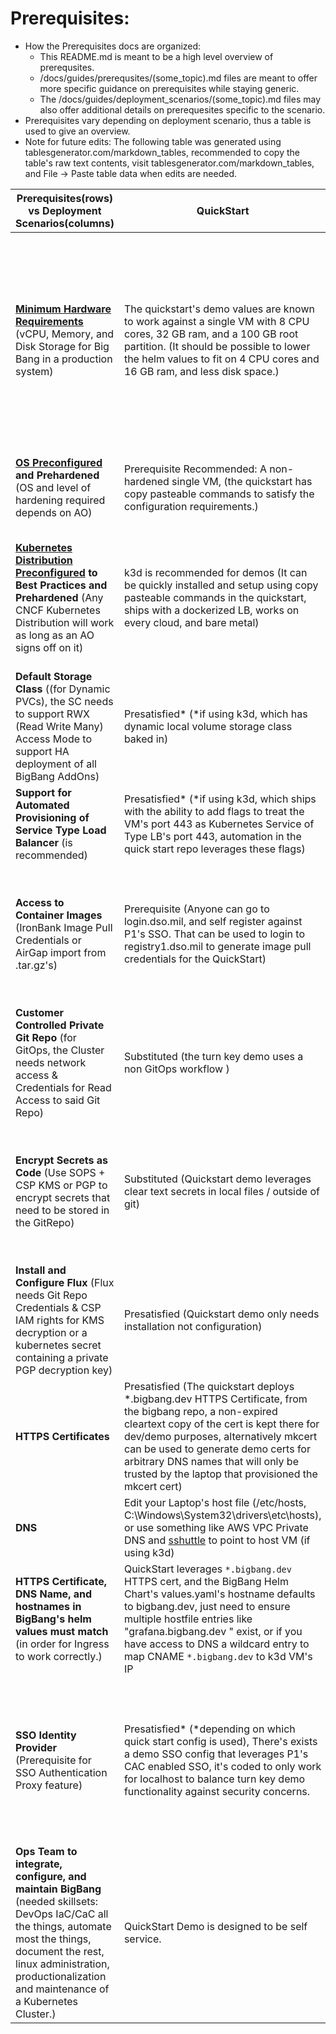 # Prerequisites:
* How the Prerequisites docs are organized:
  * This README.md is meant to be a high level overview of prerequsites.
  * /docs/guides/prerequsites/(some_topic).md files are meant to offer more specific guidance on prerequisites while staying generic. 
  * The /docs/guides/deployment_scenarios/(some_topic).md files may also offer additional details on prerequesites specific to the scenario. 
* Prerequisites vary depending on deployment scenario, thus a table is used to give an overview.
* Note for future edits: The following table was generated using tablesgenerator.com/markdown_tables, recommended to copy the table's raw text contents, visit tablesgenerator.com/markdown_tables, and File -> Paste table data when edits are needed.

| Prerequisites(rows) vs Deployment Scenarios(columns)                                                                                                                                                                                           | QuickStart                                                                                                                                                                                                                                                                                                | Internet Connected                                                                                                                                                                                                      | Internet Disconnected                                                                                                                                                                            |
|------------------------------------------------------------------------------------------------------------------------------------------------------------------------------------------------------------------------------------------------|-----------------------------------------------------------------------------------------------------------------------------------------------------------------------------------------------------------------------------------------------------------------------------------------------------------|-------------------------------------------------------------------------------------------------------------------------------------------------------------------------------------------------------------------------|--------------------------------------------------------------------------------------------------------------------------------------------------------------------------------------------------|
| **[Minimum Hardware Requirements](minimum_hardware_requirements.md)** (vCPU, Memory, and Disk Storage for Big Bang in a production system)                                                                                                     | The quickstart's demo values are known to work against a single VM with 8 CPU cores, 32 GB ram, and a 100 GB root partition. (It should be possible to lower the helm values to fit on 4 CPU cores and 16 GB ram, and less disk space.)                                                                                                                                                               | Appropriately sized CSP instances (The hardware requirements vary greatly depending on the enabled packages, internal database use, replicas, nodes, and memory/cpu requests.)                                                                                                                                                                        | Appropriately sized virtual or bare metal machines (The hardware requirements vary greatly depending on the enabled packages, internal database use, replicas, nodes, and memory/cpu requests.)                                                                                                                                |
| **[OS Preconfigured](os_preconfiguration.md) and Prehardened**  (OS and level of hardening required depends on AO)                                                                                                                             | Prerequisite  Recommended: A non-hardened single VM, (the quickstart has copy pasteable commands to satisfy the configuration requirements.)                                                                                                                                                           | Prerequisite  (CSPs usually have marketplaces with pre-hardened VM images)                                                                                                                                              | Prerequisite  (configured to AO's risk tolerance / mission needs)                                                                                                                                |
| **[Kubernetes Distribution Preconfigured](kubernetes_preconfiguration.md) to Best Practices and Prehardened**  (Any CNCF Kubernetes Distribution will work as long as an AO signs off on it)                                                   | k3d is recommended for demos (It can be quickly installed and setup using copy pasteable commands in the quickstart, ships with a dockerized LB, works on every cloud, and bare metal)                                                                                                                                                                                     | Prerequisite  (https://repo1.dso.mil/platform-one/distros)                                                                                                                                                              | Prerequisite  (users are responsible for airgap image import of container images needed by chosen Kubernetes Distribution)                                                                       |
| **Default Storage Class**  ((for Dynamic PVCs), the SC needs to support RWX (Read Write Many) Access Mode to support HA deployment of all BigBang AddOns)                                                                                      | Presatisfied*  (*if using k3d, which has dynamic local volume storage class baked in)                                                                                                                                                                                                                     | Prerequisite  It's recommended that users start with a CSP specific or Kubernetes Distro provided storage class                                                                                                         | Prerequisite  [(These docs compare Cloud Agnostic Storage Solutions)](../../k8s-storage/README.md#kubernetes-storage-options)                                                                    |
| **Support for Automated Provisioning of Service Type Load Balancer**  (is recommended)                                                                                                                                                         | Presatisfied*  (*if using k3d, which ships with the ability to add flags to treat the VM's port 443 as Kubernetes Service of Type LB's port 443, automation in the quick start repo leverages these flags)                                                                                                | Prerequisite  Kubernetes Distributions usually have CSPs specific flags you can pass to the kube-apiserver to support auto provisioning of CSP LBs.                                                                     | Prerequisite  [(See docs for guidance on bare metal and no IAM scenarios)](kubernetes_preconfiguration.md#service-of-type-load-balancer)                                                         |
| **Access to Container Images**  (IronBank Image Pull Credentials or AirGap import from .tar.gz's)                                                                                                                                              | Prerequisite  (Anyone can go to login.dso.mil, and self register against P1's SSO. That can be used to login to registry1.dso.mil to generate image pull credentials for the QuickStart)                                                                                                                  | BigBang customers are recommended to use ask their BB Customer Liaison's for an IronBank Image pull robot account, which lasts 6 months.                                                                                | Prerequisite  (Airgap import of container images, [BigBang Releases](https://repo1.dso.mil/platform-one/big-bang/bigbang/-/releases) includes a .tar.gz of IronBank Images)                      |
| **Customer Controlled Private Git Repo**  (for GitOps, the Cluster needs network access & Credentials for Read Access to said Git Repo)                                                                                                        | Substituted  (the turn key demo uses a non GitOps workflow )                                                                                                                                                                                                           | Prerequisite  (or follow Air gap docs)                                                                                                                                                                                  | Prerequisite  (Air gap docs assist with provisioning an ssh based git repo)                                                                                                                      |
| **Encrypt Secrets as Code**  (Use SOPS + CSP KMS or PGP to encrypt secrets that need to be stored in the GitRepo)                                                                                                                              | Substituted  (Quickstart demo leverages clear text secrets in local files / outside of git)                                                                                                                                                                                                                | Prerequisite  (CSP KMS and IAM is more secure that gpg key pair)                                                                                                                                                        | Prerequisite  (Use CSP KMS if available, PGP works universally, [Flux requires the private PGP key to not have a passphrase](https://toolkit.fluxcd.io/guides/mozilla-sops/#generate-a-gpg-key)) |
| **Install and Configure Flux**  (Flux needs Git Repo Credentials & CSP IAM rights for KMS decryption or a kubernetes secret containing a private PGP decryption key)                                                                           | Presatisfied  (Quickstart demo only needs installation not configuration)                                                                                                                                                                      | Prerequisite  (see BigBang docs, [flux docs](https://toolkit.fluxcd.io/components/source/gitrepositories/#spec-examples) are also a good resource for this)                                                             | Prerequisite  (see BigBang docs)                                                                                                                                                                 |
| **HTTPS Certificates**                                                                                                                                                                                                                         | Presatisfied  (The quickstart deploys *.bigbang.dev HTTPS Certificate, from the bigbang repo, a non-expired cleartext copy of the cert is kept there for dev/demo purposes, alternatively mkcert can be used to generate demo certs for arbitrary DNS names that will only be trusted by the laptop that provisioned the mkcert cert) | Prerequisite  (HTTPS cert is provided by consumer)                                                                                                                                                                      | Prerequisite  (HTTPS cert is provided by consumer)                                                                                                                                               |
| **DNS**                                                                                                                                                                                                                                        | Edit your Laptop's host file (/etc/hosts, C:\Windows\System32\drivers\etc\hosts), or use something like AWS VPC Private DNS and [sshuttle](https://github.com/sshuttle/sshuttle) to point to host VM (if using k3d)                                                                                       | Prerequisite  (point DNS names to Layer 4 CSP LB)                                                                                                                                                                       | Prerequisite  (point DNS names to L4 LB)                                                                                                                                                         |
| **HTTPS Certificate, DNS Name, and hostnames in BigBang's helm values must match**  (in order for Ingress to work correctly.)                                                                                                                  | QuickStart leverages `*.bigbang.dev` HTTPS cert, and the BigBang Helm Chart's values.yaml's hostname defaults to bigbang.dev, just need to ensure multiple hostfile entries like "grafana.bigbang.dev " exist, or if you have access to DNS a wildcard entry to map CNAME `*.bigbang.dev` to k3d VM's IP  | Prerequisite  (update bigbang helm values in git repo so hostnames match HTTPS cert)                                                                                                                                    | Prerequisite  (update bigbang helm values in git repo so hostnames match HTTPS cert)                                                                                                             |
| **SSO Identity Provider**  (Prerequisite for SSO Authentication Proxy feature)                                                                                                                                                                 | Presatisfied*  (*depending on which quick start config is used), There's exists a demo SSO config that leverages P1's CAC enabled SSO, it's coded to only work for localhost to balance turn key demo functionality against security concerns.                                                            | Prerequisite  (You don't have to use Keycloak, you can use any OIDC/SAML Identity Provider)  | Prerequisite*  (Install your own Keycloak cluster), leverage a pre-existing airgap SSO solution, or configure to not use SSO* if not needed for the use case)                                        |
| **Ops Team to integrate, configure, and maintain BigBang**  (needed skillsets: DevOps IaC/CaC all the things, automate most the things, document the rest, linux administration, productionalization and maintenance of a Kubernetes Cluster.) | QuickStart Demo is designed to be self service.                                                                                                                                                                                                                                                           | Prerequisite  (BigBang Customer Integration Engineers are available to help long term Ops teams.)                                                                                                                       | Prerequisite                                                                                                                                                                                     |
